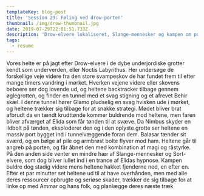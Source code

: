 ```yaml
---
templateKey: blog-post
title: 'Session 29: Føling ved drow-porten'
thumbnail: /img/drow-thumbnail.jpg
date: 2019-07-29T22:01:51.733Z
description: 'Drow-elvere lokaliseret, Slange-mennesker og kampen om porten.'
tags:
  - resume
---
```

Vores helte er på jagt efter Drow-elvere i de dybe underjordiske grotter kendt som underverden, eller Noctis Labyrithus. Her undersøge de forskellige veje videre fra den store svampeskov de har fundet frem til efter mange timers vandring i mørket. Hverken vejene videre eller skovens beboere ser dog lovende ud, og heltene backtracker tilbage gennem øglegrotten, og finder en tunnel med et svag stigning og et afrevet Behir skæl. I denne tunnel hører Glamo pludselig en svag hvisken ude i mørket, og heltene trækker sig tilbage for at snakke strategi. Mødet bliver brat afbrudt da en tændt krudttønde kommer buldrende mod heltene, men faren bliver afværget af Elida som får tønden til at svæve. Da Nimbus skyder en ildbolt på tønden, eksploderer den og i den oplyste grotte ser heltene en massiv port bygget ind i tunnelvæggende foran dem. Balasar tænder sit sværd, og en bølge af pile og armbrøst bolte flyver mod ham. Heltene går til angreb på porten, og får åbnet den med kombination af magi og råstyrke. På den anden side venter en mindre hær af Slange-mennesker og Sort-elvere, som dog bliver lullet ind i en trance af Elidas hypnose. Kampen buldre dog stadig videre mens heltene hakket fjenderne ned, en efter en. Efter et par minutter set heltene ud til at have overhånden, men med alle deres ressourcer opbrugte og seriøse skader, trækker de sig tilbage for at linke op med Ammar og hans folk, og planlægge deres næste træk
